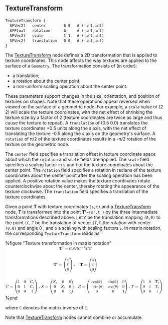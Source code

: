 ## TextureTransform

```
TextureTransform {
  SFVec2f   center        0 0   # (-inf,inf)
  SFFloat   rotation      0     # (-inf,inf)
  SFVec2f   scale         1 1   # (-inf,inf)
  SFVec2f   translation   0 0   # (-inf,inf)
}
```

The [TextureTransform](reference/texturetransform.md#texturetransform) node
defines a 2D transformation that is applied to texture coordinates. This node
affects the way textures are applied to the surface of a `Geometry`. The
transformation consists of (in order):

- a translation;
- a rotation about the center point;
- a non-uniform scaling operation about the center point.

These parameters support changes in the size, orientation, and position of
textures on shapes. Note that these operations appear reversed when viewed on
the surface of a geometric node. For example, a `scale` value of (2 2) will
scale the texture coordinates, with the net effect of shrinking the texture size
by a factor of 2 (texture coordinates are twice as large and thus cause the
texture to repeat). A `translation` of (0.5 0.0) translates the texture
coordinates +0.5 units along the *s* axis, with the net effect of translating
the texture -0.5 along the *s* axis on the geometry's surface. A `rotation` of
π/2 of the texture coordinates results in a -π/2 rotation of the texture on
the geometric node.

The `center` field specifies a translation offset in texture coordinate space
about which the `rotation` and `scale` fields are applied. The `scale` field
specifies a scaling factor in *s* and *t* of the texture coordinates about the
center point. The `rotation` field specifies a rotation in radians of the
texture coordinates about the center point after the scaling operation has been
applied. A positive rotation value makes the texture coordinates rotate
counterclockwise about the center, thereby rotating the appearance of the
texture clockwise. The `translation` field specifies a translation of the
texture coordinates.

Given a point **T** with texture coordinates `(s,t)` and a
[TextureTransform](reference/texturetransform.md#texturetransform) node, **T**
is transformed into the point **T'**`=(s',t')` by the three intermediate
transformations described above. Let `C` be the translation mapping `(0,0)` to
the point `(C`, `T` be the translation of vector `(T`, `R` the rotation with
center `(0,0)` and angle θ , and `S` a scaling with scaling factors `S`. In
matrix notation, the corresponding `TextureTransform` reads as

%figure "Texture transformation in matrix notation"
![Texture transformation in matrix notation](pdf/texture_transform.pdf.png)
%end

where `C` denotes the matrix inverse of `C`.

Note that [TextureTransform](reference/texturetransform.md#texturetransform)
nodes cannot combine or accumulate.

